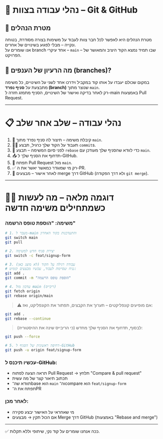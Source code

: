 # 🚀 נהלי עבודה בצוות – Git & GitHub

## 🎯 מטרת הנהלים

מטרת הנהלים היא לאפשר לכל חבר צוות לעבוד על משימות בצורה מסודרת, בטוחה ונקייה – מבלי לפגוע בשינויים של אחרים.  
אנו שומרים על branch אחד עיקרי – `main` – שבו תמיד נמצא הקוד היציב והמאושר של הפרויקט.

## 🌿 מה הרעיון של הענפים (branches)?

במקום שכולם יעבדו על אותו קוד במקביל וידרכו אחד לשני על השינויים, כל משימה מתבצעת על **סניף נפרד (branch)** שנוצר מתוך `main`.  
רק לאחר בדיקה ואישור של השינויים, הסניף מתמזג חזרה ל-main באמצעות Pull Request.

---

# 📋 נהלי עבודה – שלב אחר שלב

1. 🧠 קיבלת משימה – תיצור לה סניף נפרד מתוך `main`.
2. 👨‍💻 תעבוד על הקוד שלך כרגיל, תבצע `commit`s.
3. 🔄 לפני סיום המשימה – תבצע `rebase` כדי לוודא שהסניף שלך מעודכן עם `main`.
4. 📤 תדחוף את הסניף שלך ל-GitHub.
5. 📝 תפתח Pull Request מול `main`.
6. ✅ רק מי שמוגדר כמאשר יאשר את ה-PR.
7. 🔀 לאחר אישור – מבצעים merge דרך GitHub (ולא דרך הפקודה `git merge`).

---

# 👨‍🏫 דוגמה מלאה – מה לעשות כשמתחילים משימה חדשה

### משימה: "הוספת טופס הרשמה"

```bash
# 1. מעבר ל-main והתעדכנות בקוד האחרון
git switch main
git pull

# 2. יצירת סניף חדש למשימה
git switch -c feat/signup-form

# 3. עבודה רגילה על הקוד (לא מוצג כאן)
# נניח שסיימת לעבוד, עכשיו מבצעים קומיט:
git add .
git commit -m "הוספת טופס הרשמה"

# 4. עדכון מול main (ריבייס)
git fetch origin
git rebase origin/main
```

> ⚠️ אם מופיעים קונפליקטים – תערוך את הקבצים, תפתור את הקונפליקט, ואז:
```bash
git add .
git rebase --continue
```

> לבסוף, תדחוף את הסניף שלך מחדש (כי הריבייס שינה את ההיסטוריה):
```bash
git push --force
```

```bash
# 5. דחיפה ראשונית של הסניף ל-GitHub
git push -u origin feat/signup-form
```

### עכשיו תיכנס ל-GitHub:
- תראה הצעה לפתוח Pull Request → תלחץ "Compare & pull request"
- תכתוב תיאור קצר של מה עשית
- תוודא שה־base הוא `main` וה־compare הוא `feat/signup-form`
- תפתח את ה־PR

### לאחר מכן:
- מי שאחראי על האישור יבצע סקירה
- אם הכול תקין → מבצעים Merge דרך GitHub (באמצעות "Rebase and merge")

---

✅ ככה אנחנו שומרים על קוד נקי, שיתופי וללא תקלות.
